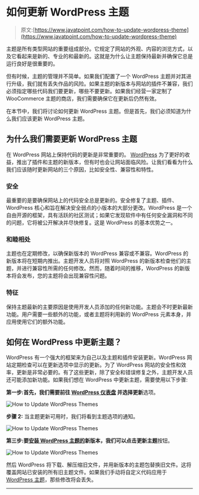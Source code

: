 # 如何更新 WordPress 主题

> 原文:[https://www.javatpoint.com/how-to-update-wordpress-theme](https://www.javatpoint.com/how-to-update-wordpress-theme)

主题是所有类型网站的重要组成部分。它规定了网站的外观、内容的浏览方式，以及它看起来是新的、专业的和最新的。这就是为什么让主题保持最新并确保它总是运行良好是很重要的。

但有时候，主题的管理并不简单。如果我们配置了一个 WordPress 主题并对其进行升级，我们就有丢失作品的风险。如果主题的新版本与网站的插件不兼容，我们必须指定哪些代码我们要更新，哪些不要更新。如果我们经营一家定制了 WooCommerce 主题的商店，我们需要确保它在更新后仍然有效。

在本节中，我们将讨论如何更新 WordPress 主题。但是首先，我们必须知道为什么我们应该更新 WordPress 主题。

## 为什么我们需要更新 WordPress 主题

在 WordPress 网站上保持代码的更新是非常重要的。 [WordPress](https://www.javatpoint.com/wordpress-tutorial) 为了更好的收益，推出了插件和主题的新版本，但有时也会让网站面临风险。让我们看看为什么我们应该随时更新网站的三个原因，比如安全性、兼容性和特性。

### 安全

最重要的是要确保网站上的代码安全总是更新的。安全修复了主题、插件、WordPress 核心和旨在解决安全弱点的小版本的大部分更改。WordPress 是一个自由开源的框架，具有活跃的社区测试；如果它发现软件中有任何安全漏洞和不同的问题，它将被公开解决并尽快修复。这是 WordPress 的基本优势之一。

### 和睦相处

主题也在定期修改，以确保新版本的 WordPress 兼容或不兼容。WordPress 的新版本将在短期内推出。主题开发人员将对照 WordPress 的新版本检查他们的主题，并进行兼容性所需的任何修改。然而，随着时间的推移，WordPress 的新版本将会发布，您的主题将会出现兼容性问题。

### 特征

保持主题最新的主要原因是使用开发人员添加的任何新功能。主题会不时更新最新功能。用户需要一些额外的功能，或者主题将利用新的 WordPress 元素本身，并应用使用它们的额外功能。

## 如何在 WordPress 中更新主题？

WordPress 有一个强大的框架来为自己以及主题和插件安装更新。WordPress 网站定期检查可以在更新选项中显示的更新。为了 WordPress 网站的安全性和效率，更新是非常必要的。有了这些更新，除了安全和错误修复之外，主题开发人员还可能添加新功能。如果我们想在 WordPress 中更新主题，需要使用以下步骤:

**第一步:**首先，我们需要前往 **[WordPress 仪表盘](https://www.javatpoint.com/wordpress-dashboard)** 并选择**更新**选项。

![How to Update WordPress Themes](../Images/e7790126274f806a3461825a28b843e3.png)

**步骤 2:** 当主题更新可用时，我们将看到主题选项的通知。

![How to Update WordPress Themes](../Images/e20ec40f3a673a6bc85f2adc88511a90.png)

**第三步:**要[安装 WordPress 主题的](https://www.javatpoint.com/how-to-install-wordpress-themes)新版本，我们可以点击**更新主题**按钮。

![How to Update WordPress Themes](../Images/7b947c1fe2acb7c05f53db21d8180da9.png)

然后 WordPress 将下载、解压缩旧文件，并用新版本的主题包替换旧文件。这将覆盖网站已安装的所有旧主题文件。如果我们手动将自定义代码应用于 [WordPress 主题](https://www.javatpoint.com/wordpress-theme)，那些修改将会丢失。

* * *